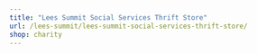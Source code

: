 ```yaml
---
title: "Lees Summit Social Services Thrift Store"
url: /lees-summit/lees-summit-social-services-thrift-store/
shop: charity
---
```

